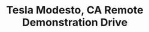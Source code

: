 ---
title: "Tesla Modesto, CA Remote Demonstration Drive"
url: /modesto/tesla-modesto-ca-remote-demonstration-drive/
shop: car
---